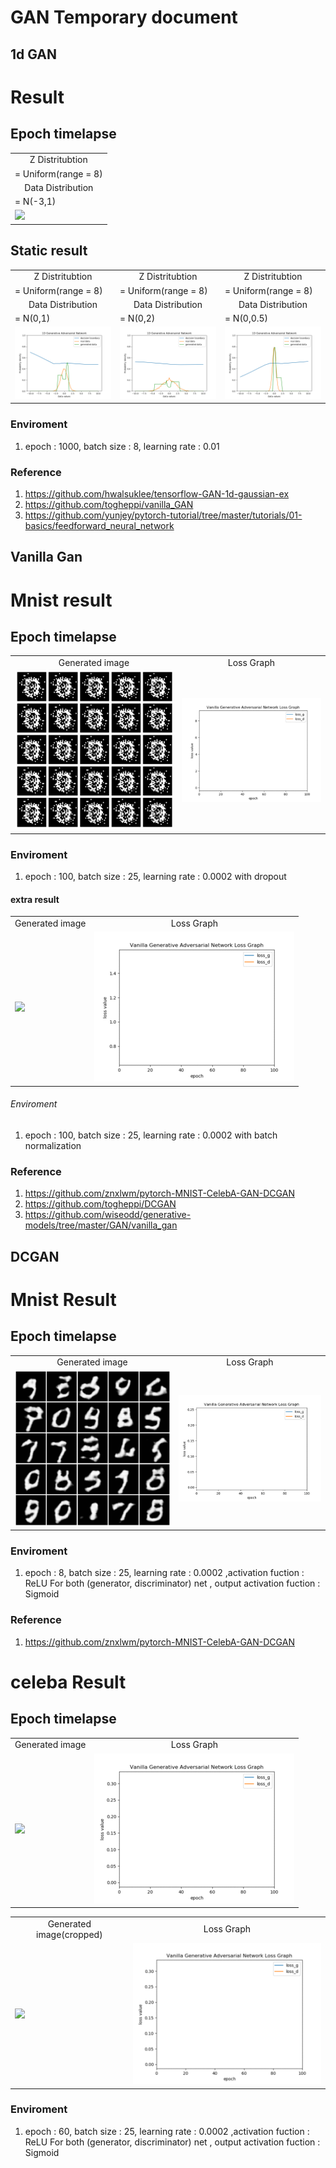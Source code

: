 GAN Temporary document
======================


1d GAN
---------

# Result
## Epoch timelapse

<table align='center'>
<tr align='center'>
 <td> Z Distritubtion</td>
 </tr>
 <tr>
 <td> = Uniform(range = 8) </td>
 </tr>
<tr align='center'>
 <td> Data Distribution </td>
  </tr>
 <tr>
 <td> = N(-3,1) </td>
 </tr>
<tr>
 <td><img src = 'img/1dgan.gif'> </td>
</tr>
</table>

## Static result


<table align='center'>
<tr align='center'>
 <td> Z Distritubtion</td>
 <td> Z Distritubtion</td>
 <td> Z Distritubtion</td>
 </tr>
 <tr>
 <td> = Uniform(range = 8) </td>
  <td> = Uniform(range = 8) </td>
  <td> = Uniform(range = 8) </td>
 </tr>
<tr align='center'>
 <td> Data Distribution </td>
  <td> Data Distribution </td>
  <td> Data Distribution </td>
  </tr>
 <tr>
 <td> = N(0,1) </td>
   <td> = N(0,2) </td>
   <td> = N(0,0.5) </td>
 </tr>
<tr>
 <td><img src = 'img/1dgan_1.png' ></td>
   <td><img src = 'img/1dgan_2.png'> </td>
     <td><img src = 'img/1dgan_0.5.png'> </td>
</tr>
</table>

### Enviroment
1. epoch : 1000, batch size : 8, learning rate : 0.01

### Reference
1. https://github.com/hwalsuklee/tensorflow-GAN-1d-gaussian-ex
2. https://github.com/togheppi/vanilla_GAN
3. https://github.com/yunjey/pytorch-tutorial/tree/master/tutorials/01-basics/feedforward_neural_network


Vanilla Gan
------------------

# Mnist result
## Epoch timelapse

<table align='center'>
<tr align='center'>
 <td> Generated image</td>
 <td> Loss Graph </td>
 </tr>
<tr>
 <td><img src = 'img/gan_mnist.gif'> </td>
 <td><img src = 'img/gan_mnist_loss.gif'></td>
</tr>
</table>

### Enviroment
1. epoch : 100, batch size : 25, learning rate : 0.0002 with dropout

#### extra result

<table align='center'>
<tr align='center'>
 <td> Generated image</td>
 <td> Loss Graph </td>
 </tr>
<tr>
 <td><img src = 'img/gan_bn_mnist.gif'> </td>
 <td><img src = 'img/gan_bn_mnist_loss.gif'></td>
</tr>
</table>

###### Enviroment
1. epoch : 100, batch size : 25, learning rate : 0.0002 with batch normalization

### Reference
1. https://github.com/znxlwm/pytorch-MNIST-CelebA-GAN-DCGAN
2. https://github.com/togheppi/DCGAN
3. https://github.com/wiseodd/generative-models/tree/master/GAN/vanilla_gan



DCGAN
-----------------

# Mnist Result
## Epoch timelapse

<table align='center'>
<tr align='center'>
 <td> Generated image</td>
 <td> Loss Graph </td>
 </tr>
<tr>
 <td><img src = 'img/dcgan_mnist_fixed_ani.gif'> </td>
 <td><img src = 'img/dcgan_mnist_loss.gif'></td>
</tr>
</table>

### Enviroment
1. epoch : 8, batch size : 25, learning rate : 0.0002 ,activation fuction : ReLU For 
both (generator, discriminator) net , output activation fuction : Sigmoid

### Reference
1. https://github.com/znxlwm/pytorch-MNIST-CelebA-GAN-DCGAN

# celeba Result
## Epoch timelapse

<table align='center'>
<tr align='center'>
 <td> Generated image</td>
 <td> Loss Graph </td>
 </tr>
<tr>
 <td><img src = 'img/dcgan_celeba.gif'> </td>
 <td><img src = 'img/dcgan_celeba_loss.gif'></td>
</tr>
</table> 

<table align='center'>
<tr align='center'>
 <td> Generated image(cropped)</td>
 <td> Loss Graph </td>
 </tr>
<tr>
 <td><img src = 'img/dcgan_celeba.gif'> </td>
 <td><img src = 'img/dcgan_celeba_loss.gif'></td>
</tr>
</table> 

### Enviroment
1. epoch : 60, batch size : 25, learning rate : 0.0002 ,activation fuction : ReLU For 
both (generator, discriminator) net , output activation fuction : Sigmoid


